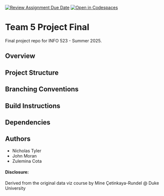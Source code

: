 [![Review Assignment Due Date](https://classroom.github.com/assets/deadline-readme-button-22041afd0340ce965d47ae6ef1cefeee28c7c493a6346c4f15d667ab976d596c.svg)](https://classroom.github.com/a/wojP3-_r)
[![Open in Codespaces](https://classroom.github.com/assets/launch-codespace-2972f46106e565e64193e422d61a12cf1da4916b45550586e14ef0a7c637dd04.svg)](https://classroom.github.com/open-in-codespaces?assignment_repo_id=21215296)
# Team 5 Project Final

Final project repo for INFO 523 - Summer 2025.

## Overview

## Project Structure

## Branching Conventions

## Build Instructions

## Dependencies

## Authors
- Nicholas Tyler
- John Moran
- Zulemina Cota

#### Disclosure:
Derived from the original data viz course by Mine Çetinkaya-Rundel @ Duke University
